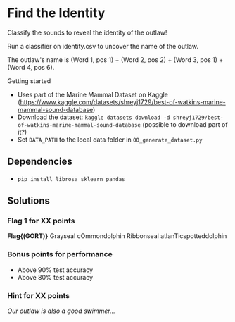 # Find the Identity

Classify the sounds to reveal the identity of the outlaw!


Run a classifier on identity.csv to uncover the name of the outlaw. 

The outlaw's name is (Word 1, pos 1) + (Word 2, pos 2) + (Word 3, pos 1) + (Word 4, pos 6).


Getting started
* Uses part of the Marine Mammal Dataset on Kaggle (https://www.kaggle.com/datasets/shreyj1729/best-of-watkins-marine-mammal-sound-database)
* Download the dataset: `kaggle datasets download -d shreyj1729/best-of-watkins-marine-mammal-sound-database` (possible to download part of it?)
* Set `DATA_PATH` to the local data folder in `00_generate_dataset.py`

## Dependencies
* `pip install librosa sklearn pandas`

## Solutions

### Flag 1 for XX points

**Flag{(GORT)}**
Grayseal
cOmmondolphin
Ribbonseal
atlanTicspotteddolphin


### Bonus points for performance
* Above 90% test accuracy
* Above 80% test accuracy

### Hint for XX points

*Our outlaw is also a good swimmer...*
